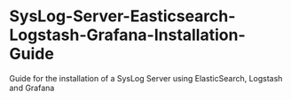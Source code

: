 # SysLog-Server-Easticsearch-Logstash-Grafana-Installation-Guide
Guide for the installation of a SysLog Server using ElasticSearch, Logstash and Grafana
